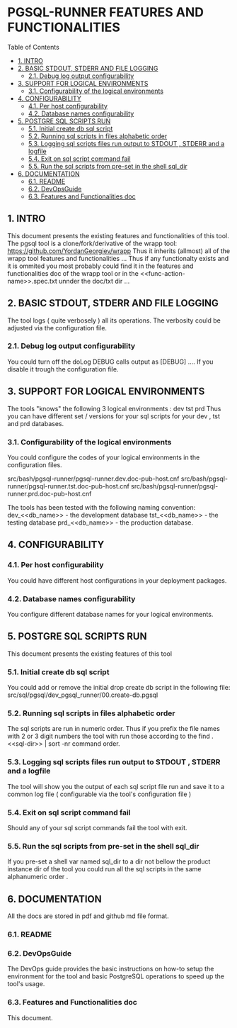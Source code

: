 #  PGSQL-RUNNER FEATURES AND FUNCTIONALITIES


Table of Contents

  * [1. INTRO](#1-intro)
  * [2. BASIC STDOUT, STDERR AND FILE LOGGING](#2-basic-stdout,-stderr-and-file-logging)
    * [2.1. Debug log output configurability ](#21-debug-log-output-configurability-)
  * [3. SUPPORT FOR LOGICAL ENVIRONMENTS](#3-support-for-logical-environments)
    * [3.1. Configurability of the logical environments](#31-configurability-of-the-logical-environments)
  * [4. CONFIGURABILITY](#4-configurability)
    * [4.1. Per host configurability](#41-per-host-configurability)
    * [4.2. Database names configurability](#42-database-names-configurability)
  * [5. POSTGRE SQL SCRIPTS RUN](#5-postgre-sql-scripts-run)
    * [5.1. Initial create db sql script](#51-initial-create-db-sql-script)
    * [5.2. Running sql scripts in files alphabetic order](#52-running-sql-scripts-in-files-alphabetic-order)
    * [5.3. Logging sql scripts files run output to STDOUT , STDERR and a logfile](#53-logging-sql-scripts-files-run-output-to-stdout-,-stderr-and-a-logfile)
    * [5.4. Exit on sql script command fail](#54-exit-on-sql-script-command-fail)
    * [5.5. Run the sql scripts from pre-set in the shell sql_dir](#55-run-the-sql-scripts-from-pre-set-in-the-shell-sql_dir)
  * [6. DOCUMENTATION](#6-documentation)
    * [6.1. README](#61-readme)
    * [6.2. DevOpsGuide](#62-devopsguide)
    * [6.3. Features and Functionalities doc](#63-features-and-functionalities-doc)


## 1. INTRO
This document presents the existing features and functionalities of this tool.
The pgsql tool is a clone/fork/derivative of the wrapp tool:
https://github.com/YordanGeorgiev/wrapp
Thus it inherits (allmost) all of the wrapp tool features and functionalities ... Thus if any functionalty exists and it is ommited you most probably could find it in the features and functionalities doc of the wrapp tool or in the &lt;&lt;func-action-name&gt;&gt;.spec.txt unnder the doc/txt dir ... 

## 2. BASIC STDOUT, STDERR AND FILE LOGGING
The tool logs ( quite verbosely ) all its operations. The verbosity could be adjusted via the configuration file. 

### 2.1. Debug log output configurability 
You could turn off the doLog DEBUG calls output as [DEBUG] …. If you disable it trough the configuration file. 

## 3. SUPPORT FOR LOGICAL ENVIRONMENTS
The tools "knows" the following 3 logical environments : 
dev
tst 
prd
Thus you can have different set / versions for your sql scripts for your dev , tst and prd databases.

### 3.1. Configurability of the logical environments
You could configure the codes of your logical environments in the configuration files.  

src/bash/pgsql-runner/pgsql-runner.dev.doc-pub-host.cnf
src/bash/pgsql-runner/pgsql-runner.tst.doc-pub-host.cnf
src/bash/pgsql-runner/pgsql-runner.prd.doc-pub-host.cnf

The tools has been tested with the following naming convention:
dev_&lt;&lt;db_name&gt;&gt; - the development database
tst_&lt;&lt;db_name&gt;&gt; - the testing database 
prd_&lt;&lt;db_name&gt;&gt; - the production database. 

## 4. CONFIGURABILITY


### 4.1. Per host configurability
You could have different host configurations in your deployment packages. 

### 4.2. Database names configurability
You configure different database names for your logical environments. 

## 5. POSTGRE SQL SCRIPTS RUN
This document presents the existing features of this tool

### 5.1. Initial create db sql script
You could add or remove the initial drop create db script in the following file:
src/sql/pgsql/dev_pgsql_runner/00.create-db.pgsql

### 5.2. Running sql scripts in files alphabetic order
The sql scripts are run in numeric order. Thus if you prefix the file names with 2 or 3 digit numbers the tool with run those according to the find . &lt;&lt;sql-dir&gt;&gt; | sort -nr command order. 

### 5.3. Logging sql scripts files run output to STDOUT , STDERR and a logfile
The tool will show you the output of each sql script file run and save it to a common log file ( configurable via the tool's configuration file ) 

### 5.4. Exit on sql script command fail
Should any of your sql script commands fail the tool with exit.

### 5.5. Run the sql scripts from pre-set in the shell sql_dir
If you pre-set a shell var named sql_dir to a dir not bellow the product instance dir of the tool you could run all the sql scripts in the same alphanumeric order .

## 6. DOCUMENTATION
All the docs are stored in pdf and github md file format. 

### 6.1. README


### 6.2. DevOpsGuide
The DevOps guide provides the basic instructions on how-to setup the environment for the tool and basic PostgreSQL operations to speed up the tool's usage. 

### 6.3. Features and Functionalities doc
This document. 

